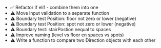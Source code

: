 - ✅ Refactor if elif - combine them into one
- ⚠ Move input validation to a separate function
- ⚠ Boundary test Position: floor not zero or lower (negative)
- ⚠ Boundary test Position: spot not zero or lower (negative)
- ⚠ Boundary test: stairPostion nequal to spaces
- ⚠ Improve naming (level vs floor en spaces vs spots)
- ⚠ Write a function to compare two Direction objects with each other